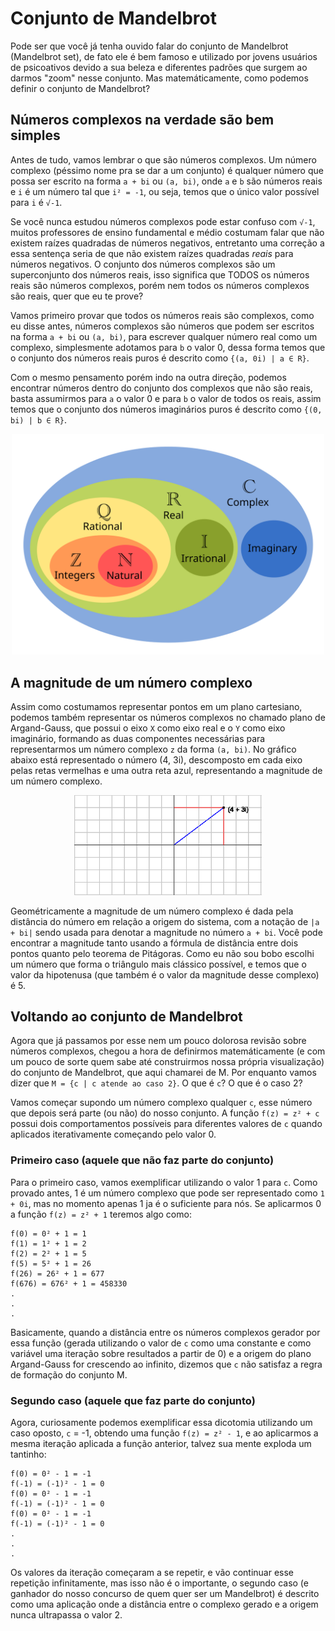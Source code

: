 # Conjunto de Mandelbrot

Pode ser que você já tenha ouvido falar do conjunto de Mandelbrot (Mandelbrot set), de fato ele é bem famoso e utilizado por jovens usuários de psicoativos devido a sua beleza e diferentes padrões que surgem ao darmos "zoom" nesse conjunto. Mas matemáticamente, como podemos definir o conjunto de Mandelbrot?

## Números complexos na verdade são bem simples

Antes de tudo, vamos lembrar o que são números complexos. Um número complexo (péssimo nome pra se dar a um conjunto) é qualquer número que possa ser escrito na forma `a + bi` ou `(a, bi)`, onde `a` e `b` são números reais e `i` é um número tal que `i² = -1`, ou seja, temos que o único valor possível para `i` é `√-1`.

Se você nunca estudou números complexos pode estar confuso com `√-1`, muitos professores de ensino fundamental e médio costumam falar que não existem raízes quadradas de números negativos, entretanto uma correção a essa sentença seria de que não existem raízes quadradas _reais_ para números negativos. O conjunto dos números complexos são um superconjunto dos números reais, isso significa que TODOS os números reais são números complexos, porém nem todos os números complexos são reais, quer que eu te prove?

Vamos primeiro provar que todos os números reais são complexos, como eu disse antes, números complexos são números que podem ser escritos na forma `a + bi` ou `(a, bi)`, para escrever qualquer número real como um complexo, simplesmente adotamos para `b` o valor 0, dessa forma temos que o conjunto dos números reais puros é descrito como `{(a, 0i) | a ∈ R}`.

Com o mesmo pensamento porém indo na outra direção, podemos encontrar números dentro do conjunto dos complexos que não são reais, basta assumirmos para `a` o valor 0 e para `b` o valor de todos os reais, assim temos que o conjunto dos números imaginários puros é descrito como `{(0, bi) | b ∈ R}`.

<div align="center">
    <img src="./../assets/venn.svg" alt="Diagrama de Venn dos números complexos" width="500"/>
</div>

## A magnitude de um número complexo

Assim como costumamos representar pontos em um plano cartesiano, podemos também representar os números complexos no chamado plano de Argand-Gauss, que possui o eixo `X` como eixo real e o `Y` como eixo imaginário, formando as duas componentes necessárias para representarmos um número complexo `z` da forma `(a, bi)`. No gráfico abaixo está representado o número (4, 3i), descomposto em cada eixo pelas retas vermelhas e uma outra reta azul, representando a magnitude de um número complexo.

<div align="center">
    <img src="./../assets/4.png" alt="Representação de (4, 3i) no plano complexo" width="300"/>
</div>

Geométricamente a magnitude de um número complexo é dada pela distância do número em relação a origem do sistema, com a notação de `|a + bi|` sendo usada para denotar a magnitude no número `a + bi`. Você pode encontrar a magnitude tanto usando a fórmula de distância entre dois pontos quanto pelo teorema de Pitágoras. Como eu não sou bobo escolhi um número que forma o triângulo mais clássico possível, e temos que o valor da hipotenusa (que também é o valor da magnitude desse complexo) é 5.

## Voltando ao conjunto de Mandelbrot

Agora que já passamos por esse nem um pouco dolorosa revisão sobre números complexos, chegou a hora de definirmos matemáticamente (e com um pouco de sorte quem sabe até construirmos nossa própria visualização) do conjunto de Mandelbrot, que aqui chamarei de M. Por enquanto vamos dizer que `M = {c | c atende ao caso 2}`. O que é `c`? O que é o caso 2?

Vamos começar supondo um número complexo qualquer `c`, esse número que depois será parte (ou não) do nosso conjunto. A função `f(z) = z² + c` possui dois comportamentos possíveis para diferentes valores de `c` quando aplicados iterativamente começando pelo valor 0. 

### Primeiro caso (aquele que não faz parte do conjunto)

Para o primeiro caso, vamos exemplificar utilizando o valor 1 para `c`. Como provado antes, 1 é um número complexo que pode ser representado como `1 + 0i`, mas no momento apenas 1 ja é o suficiente para nós. Se aplicarmos 0 a função `f(z) = z² + 1` teremos algo como:

```
f(0) = 0² + 1 = 1
f(1) = 1² + 1 = 2
f(2) = 2² + 1 = 5
f(5) = 5² + 1 = 26
f(26) = 26² + 1 = 677
f(676) = 676² + 1 = 458330
.
.
.
```

Basicamente, quando a distância entre os números complexos gerador por essa função (gerada utilizando o valor de `c` como uma constante e como variável uma iteração sobre resultados a partir de 0) e a origem do plano Argand-Gauss for crescendo ao infinito, dizemos que `c` não satisfaz a regra de formação do conjunto M.

### Segundo caso (aquele que faz parte do conjunto)

Agora, curiosamente podemos exemplificar essa dicotomia utilizando um caso oposto, `c` = -1, obtendo uma função `f(z) = z² - 1`, e ao aplicarmos a mesma iteração aplicada a função anterior, talvez sua mente exploda um tantinho:

```
f(0) = 0² - 1 = -1
f(-1) = (-1)² - 1 = 0
f(0) = 0² - 1 = -1
f(-1) = (-1)² - 1 = 0
f(0) = 0² - 1 = -1
f(-1) = (-1)² - 1 = 0
.
.
.
```

Os valores da iteração começaram a se repetir, e vão continuar esse repetição infinitamente, mas isso não é o importante, o segundo caso (e ganhador do nosso concurso de quem quer ser um Mandelbrot) é descrito como uma aplicação onde a distância entre o complexo gerado e a origem nunca ultrapassa o valor 2.